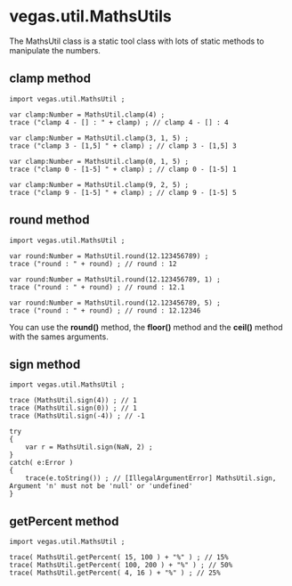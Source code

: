 # vegas.util.MathsUtils #

The MathsUtil class is a static tool class with lots of static methods to manipulate the numbers.

## clamp method ##

```
import vegas.util.MathsUtil ;
 
var clamp:Number = MathsUtil.clamp(4) ;
trace ("clamp 4 - [] : " + clamp) ; // clamp 4 - [] : 4
 
var clamp:Number = MathsUtil.clamp(3, 1, 5) ;
trace ("clamp 3 - [1,5] " + clamp) ; // clamp 3 - [1,5] 3
 
var clamp:Number = MathsUtil.clamp(0, 1, 5) ;
trace ("clamp 0 - [1-5] " + clamp) ; // clamp 0 - [1-5] 1
 
var clamp:Number = MathsUtil.clamp(9, 2, 5) ;
trace ("clamp 9 - [1-5] " + clamp) ; // clamp 9 - [1-5] 5
```

## round method ##

```
import vegas.util.MathsUtil ;
 
var round:Number = MathsUtil.round(12.123456789) ;
trace ("round : " + round) ; // round : 12
 
var round:Number = MathsUtil.round(12.123456789, 1) ;
trace ("round : " + round) ; // round : 12.1
 
var round:Number = MathsUtil.round(12.123456789, 5) ;
trace ("round : " + round) ; // round : 12.12346
```

You can use the **round()** method, the **floor()** method and the **ceil()** method with the sames arguments.

## sign method ##

```
import vegas.util.MathsUtil ;
 
trace (MathsUtil.sign(4)) ; // 1
trace (MathsUtil.sign(0)) ; // 1
trace (MathsUtil.sign(-4)) ; // -1
 
try
{
    var r = MathsUtil.sign(NaN, 2) ;
}
catch( e:Error )
{
    trace(e.toString()) ; // [IllegalArgumentError] MathsUtil.sign, Argument 'n' must not be 'null' or 'undefined'
}
```

## getPercent method ##

```
import vegas.util.MathsUtil ;
 
trace( MathsUtil.getPercent( 15, 100 ) + "%" ) ; // 15%
trace( MathsUtil.getPercent( 100, 200 ) + "%" ) ; // 50%
trace( MathsUtil.getPercent( 4, 16 ) + "%" ) ; // 25%
```